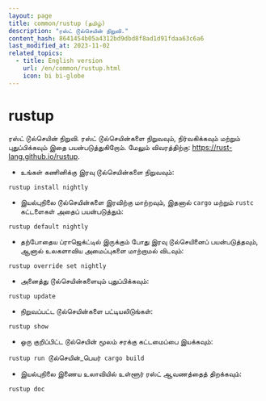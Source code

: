 ```yaml
---
layout: page
title: common/rustup (தமிழ்)
description: "ரஸ்ட் டூல்செயின் நிறுவி."
content_hash: 8641454b05a4312bd9dbd8f8ad1d91fdaa63c6a6
last_modified_at: 2023-11-02
related_topics:
  - title: English version
    url: /en/common/rustup.html
    icon: bi bi-globe
---
```

# rustup

ரஸ்ட் டூல்செயின் நிறுவி.
ரஸ்ட் டூல்செயின்களை நிறுவவும், நிர்வகிக்கவும் மற்றும் புதுப்பிக்கவும் இதை பயன்படுத்துகிறோம்.
மேலும் விவரத்திற்கு: <https://rust-lang.github.io/rustup>.

- உங்கள் கணினிக்கு இரவு டூல்செயின்களை நிறுவவும்:

`rustup install nightly`

- இயல்புநிலை டூல்செயின்களை இரவிற்கு மாற்றவும், இதனால் `cargo` மற்றும் `rustc` கட்டளைகள் அதைப் பயன்படுத்தும்:

`rustup default nightly`

- தற்போதைய ப்ராஜெக்ட்டில் இருக்கும் போது இரவு டூல்செயினைப் பயன்படுத்தவும், ஆனால் உலகளாவிய அமைப்புகளை மாற்றாமல் விடவும்:

`rustup override set nightly`

- அனைத்து டூல்செயின்களையும் புதுப்பிக்கவும்:

`rustup update`

- நிறுவப்பட்ட டூல்செயின்களை பட்டியலிடுங்கள்:

`rustup show`

- ஒரு குறிப்பிட்ட டூல்செயின் மூலம் சரக்கு கட்டமைப்பை இயக்கவும்:

`rustup run `<span class="tldr-var badge badge-pill bg-dark-lm bg-white-dm text-white-lm text-dark-dm font-weight-bold">டூல்செயின்_பெயர்</span>` cargo build`

- இயல்புநிலை இணைய உலாவியில் உள்ளூர் ரஸ்ட் ஆவணத்தைத் திறக்கவும்:

`rustup doc`
